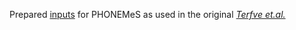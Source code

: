 Prepared [inputs](https://github.com/saezlab/PHONEMeS/tree/master/Example/Example_MainData) for PHONEMeS as used in the original *[Terfve et.al.](https://www.nature.com/articles/ncomms9033)*
